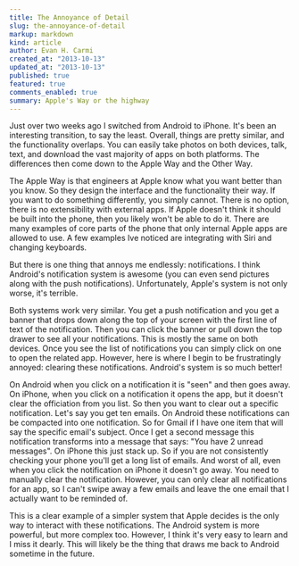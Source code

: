 ```yaml
---
title: The Annoyance of Detail
slug: the-annoyance-of-detail
markup: markdown
kind: article
author: Evan H. Carmi
created_at: "2013-10-13"
updated_at: "2013-10-13"
published: true
featured: true
comments_enabled: true
summary: Apple's Way or the highway
---
```

Just over two weeks ago I switched from Android to iPhone. It's been an interesting transition, to say the least. Overall, things are pretty similar, and the functionality overlaps. You can easily take photos on both devices, talk, text, and download the vast majority of apps on both platforms. The differences then come down to the Apple Way and the Other Way.

The Apple Way is that engineers at Apple know what you want better than you know. So they design the interface and the functionality their way. If you want to do something differently, you simply cannot. There is no option, there is no extensibility with external apps. If Apple doesn't think it should be built into the phone, then you likely won't be able to do it. There are many examples of core parts of the phone that only internal Apple apps are allowed to use. A few examples Ive noticed are integrating with Siri and changing keyboards.

But there is one thing that annoys me endlessly: notifications. I think Android's notification system is awesome (you can even send pictures along with the push notifications). Unfortunately, Apple's system is not only worse, it's terrible.

Both systems work very similar. You get a push notification and you get a banner that drops down along the top of your screen with the first line of text of the notification. Then you can click the banner or pull down the top drawer to see all your notifications. This is mostly the same on both devices. Once you see the list of notifications you can simply click on one to open the related app. However, here is where I begin to be frustratingly annoyed: clearing these notifications. Android's system is so much better!

On Android when you click on a notification it is "seen" and then goes away. On iPhone, when you click on a notification it opens the app, but it doesn't clear the officiation from you list. So then you want to clear out a specific notification. Let's say you get ten emails. On Android these notifications can be compacted into one notification. So for Gmail if I have one item that will say the specific email's subject. Once I get a second message this notification transforms into a message that says: "You have 2 unread messages". On iPhone this just stack up. So if you are not consistently checking your phone you'll get a long list of emails. And worst of all, even when you click the notification on iPhone it doesn't go away. You need to manually clear the notification. However, you can only clear all notifications for an app, so I can't swipe away a few emails and leave the one email that I actually want to be reminded of.

This is a clear example of a simpler system that Apple decides is the only way to interact with these notifications. The Android system is more powerful, but more complex too. However, I think it's very easy to learn and I miss it dearly. This will likely be the thing that draws me back to Android sometime in the future.
